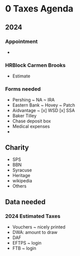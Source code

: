 # 0 Taxes Agenda

## 2024

### Appointment

*

### HRBlock Carmen Brooks

* Estimate

### Forms needed

* Pershing ~ NA ~ IRA
* Eastern Bank ~ Hovey ~ Patch
* Aidvantage ~ \[x\] WSD \[x\] SSA
* Baker Tilley
* Chase deposit box
* Medical expenses
*

## Charity

* SPS
* BBN
* Syracuse
* Heritage
* wikipedia
* Others

## Data needed

### 2024 Estimated Taxes

* Vouchers ~ nicely printed
* DWA: amount to draw
* DAF
* EFTPS ~ login
* FTB ~ login